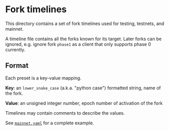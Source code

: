# Fork timelines

This directory contains a set of fork timelines used for testing, testnets, and mainnet.

A timeline file contains all the forks known for its target.
Later forks can be ignored, e.g. ignore fork `phase1` as a client that only supports phase 0 currently.

## Format

Each preset is a key-value mapping.

**Key**: an `lower_snake_case` (a.k.a. "python case") formatted string, name of the fork.

**Value**: an unsigned integer number, epoch number of activation of the fork

Timelines may contain comments to describe the values.

See [`mainnet.yaml`](./mainnet.yaml) for a complete example.

